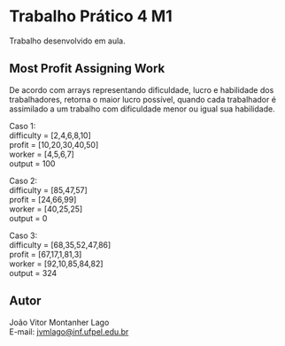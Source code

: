 # Trabalho Prático 4 M1

Trabalho desenvolvido em aula.

## Most Profit Assigning Work

De acordo com arrays representando dificuldade, lucro e habilidade dos trabalhadores, retorna o maior lucro possível, quando cada trabalhador é assimilado a um trabalho com dificuldade menor ou igual sua habilidade.

Caso 1:\
difficulty = [2,4,6,8,10]\
profit = [10,20,30,40,50]\
worker = [4,5,6,7]\
output = 100

Caso 2:\
difficulty = [85,47,57]\
profit = [24,66,99]\
worker = [40,25,25]\
output = 0

Caso 3:\
difficulty = [68,35,52,47,86]\
profit = [67,17,1,81,3]\
worker = [92,10,85,84,82]\
output = 324

## Autor

João Vitor Montanher Lago\
E-mail: jvmlago@inf.ufpel.edu.br
